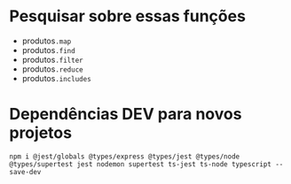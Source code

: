 # Pesquisar sobre essas funções

- produtos`.map`
- produtos`.find`
- produtos`.filter`
- produtos`.reduce`
- produtos`.includes`

# Dependências DEV para novos projetos
```
npm i @jest/globals @types/express @types/jest @types/node @types/supertest jest nodemon supertest ts-jest ts-node typescript --save-dev
```
